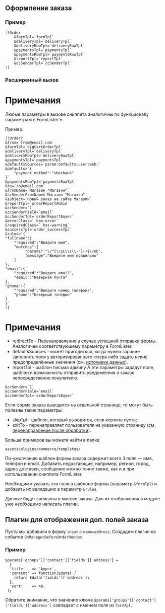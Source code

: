 ## Оформление заказа ##

### Пример ###
```
[!Order
    &formTpl=`formTpl`
    &deliveryTpl=`deliveryTpl`
    &deliveryRowTpl=`deliveryRowTpl`
    &paymentsTpl=`paymentsTpl`
    &paymentsRowTpl=`paymentsRowTpl`
    &reportTpl=`reportTpl`
    &ccSenderTpl=`ccSenderTpl`
!]
```
### Расширенный вызов
# Примечания #
Любые параметры в вызове сниппета аналогичны по функционалу параметрам в FormLister'е.

Пример:

```
[!Order?
&from=`from@email.com`
&formTpl=`bigCartOrderTpl`
&deliveryTpl=`deliveryTpl`
&deliveryRowTpl=`deliveryRowTpl`
&paymentsTpl=`paymentsTpl`
&defaultsSources=`param:defaults;user:web:`
&defaults=`{
    "payment_method":"sberbank"
}`
&paymentsRowTpl=`paymentsRowTpl`
&to=`to@email.com`
&fromName=`Магазин "Магазин"`
&ccSenderFromName=`Магазин "Магазин"`					
&subject=`Новый заказ на сайте Магазин`
&reportTpl=`orderReportAdmin`
&ccSender=`1`
&ccSenderField=`email`
&ccSenderTpl=`orderReportBuyer`
&errorClass=` has-error`
&requiredClass=` has-warning`
&successTpl=`order_successTpl`
&rules=`{
"fullname":{
    "required":"Введите имя",
    "matches":{
         "params":"\/^[\\pL\\s\\-']++$\/uD",
         "message":"Введите имя правильно"
    }
},
"email":{
    "required":"Введите email",
    "email":"Неверная почта"
},
"phone":{
    "required":"Введите номер телефона",
    "phone":"Неверный телефон"
}
}`
!]
```
# Примечания #
* redirectTo - Перенаправление в случае успешной отправки формы. Аналогичен соответствующему параметру в FormLister.
* defaultsSources - может пригодиться, когда нужно заранее заполнить поля у авторизированного юзера либо задать некие предопределённые значения (см. [источники данных](https://docs.evo.im/04_extras/formlister/020_parametry.html)).
* reportTpl - шаблон письма админу
А эти параметры зададут поле, шаблон и возможность отправить уведомления о заказе непосредственно покупателю.
```
&ccSender=`1`
&ccSenderField=`email`
&ccSenderTpl=`orderReportBuyer`
```
Если форма заказа выводится на отдельной странице, то могут быть полезны такие параметры:
* skipTpl - шаблон, который выводится, если корзина пуста;
* exitTo - перенаправляет пользователя на указанную страницу (см. [перенаправление после обработки](https://docs.evo.im/04_extras/formlister/020_parametry.html)).

Больше примеров вы можете найти в папке:
```
assets/plugins/commerce/templates/
```

По-умолчанию шаблон формы заказа содержит всего 3 поля — имя, телефон и email. Добавить недостающие, например, регион, город, адрес доставки, сообщение можно точно также, как и и при использовании сниппета FormLister.

Необходимо указать эти поля в шаблоне формы (параметр `&formTpl`) и добавить их валидацию в параметр `&rules`.

Данные будут записаны в массив заказа. Для их отображения в модуле уже необходимо написать плагин.

## Плагин для отображения доп. полей заказа ##
Пусть мы добавили в форму `input` с `name=address`.
Создадим плагин на событие `OnManagerBeforeOrderRender`.

### Пример ###
```
$params['groups']['contact']['fields']['address'] = 
  [
  'title'   => 'Адрес',
  'content' => function($data) {
    return $data['fields']['address'];
  },
  'sort'    => 40,
 ];
 ```
Обратите внимание, что значение ключа `$params['groups']['contact']['fields']['address']` совпадает с именем поля из `formTpl`.

